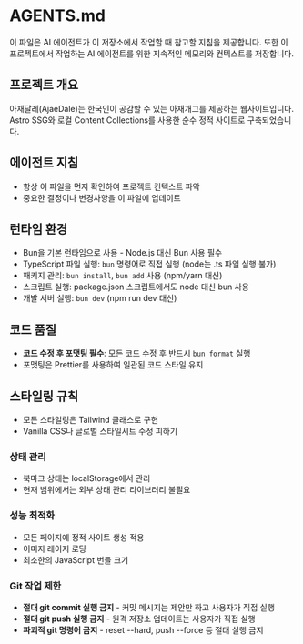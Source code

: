 # AGENTS.md

이 파일은 AI 에이전트가 이 저장소에서 작업할 때 참고할 지침을 제공합니다.
또한 이 프로젝트에서 작업하는 AI 에이전트를 위한 지속적인 메모리와 컨텍스트를 저장합니다.

## 프로젝트 개요

아재달레(AjaeDale)는 한국인이 공감할 수 있는 아재개그를 제공하는 웹사이트입니다.
Astro SSG와 로컬 Content Collections를 사용한 순수 정적 사이트로 구축되었습니다.

## 에이전트 지침

- 항상 이 파일을 먼저 확인하여 프로젝트 컨텍스트 파악
- 중요한 결정이나 변경사항을 이 파일에 업데이트

## 런타임 환경

- Bun을 기본 런타임으로 사용 - Node.js 대신 Bun 사용 필수
- TypeScript 파일 실행: `bun` 명령어로 직접 실행 (node는 .ts 파일 실행 불가)
- 패키지 관리: `bun install`, `bun add` 사용 (npm/yarn 대신)
- 스크립트 실행: package.json 스크립트에서도 node 대신 bun 사용
- 개발 서버 실행: `bun dev` (npm run dev 대신)

## 코드 품질

- **코드 수정 후 포맷팅 필수**: 모든 코드 수정 후 반드시 `bun format` 실행
- 포맷팅은 Prettier를 사용하여 일관된 코드 스타일 유지

## 스타일링 규칙

- 모든 스타일링은 Tailwind 클래스로 구현
- Vanilla CSS나 글로벌 스타일시트 수정 피하기

### 상태 관리

- 북마크 상태는 localStorage에서 관리
- 현재 범위에서는 외부 상태 관리 라이브러리 불필요

### 성능 최적화

- 모든 페이지에 정적 사이트 생성 적용
- 이미지 레이지 로딩
- 최소한의 JavaScript 번들 크기

### Git 작업 제한

- **절대 git commit 실행 금지** - 커밋 메시지는 제안만 하고 사용자가 직접 실행
- **절대 git push 실행 금지** - 원격 저장소 업데이트는 사용자가 직접 실행
- **파괴적 git 명령어 금지** - reset --hard, push --force 등 절대 실행 금지
